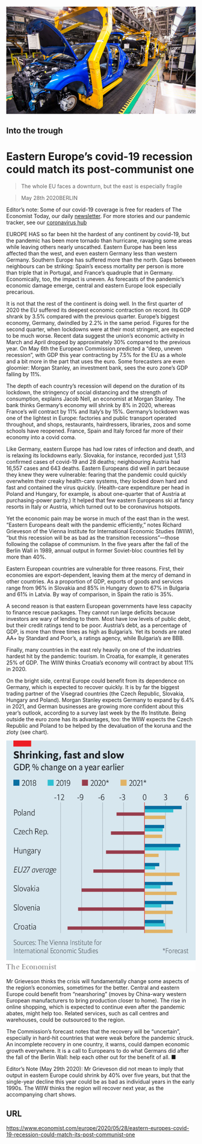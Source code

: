 ![](./images/20200530_EUP002.jpg)

## Into the trough

# Eastern Europe’s covid-19 recession could match its post-communist one

> The whole EU faces a downturn, but the east is especially fragile

> May 28th 2020BERLIN

Editor’s note: Some of our covid-19 coverage is free for readers of The Economist Today, our daily [newsletter](https://www.economist.com/https://my.economist.com/user#newsletter). For more stories and our pandemic tracker, see our [coronavirus hub](https://www.economist.com//news/2020/03/11/the-economists-coverage-of-the-coronavirus)

EUROPE HAS so far been hit the hardest of any continent by covid-19, but the pandemic has been more tornado than hurricane, ravaging some areas while leaving others nearly unscathed. Eastern Europe has been less affected than the west, and even eastern Germany less than western Germany. Southern Europe has suffered more than the north. Gaps between neighbours can be striking: Spain’s excess mortality per person is more than triple that in Portugal, and France’s quadruple that in Germany. Economically, too, the impact is uneven. As forecasts of the pandemic’s economic damage emerge, central and eastern Europe look especially precarious.

It is not that the rest of the continent is doing well. In the first quarter of 2020 the EU suffered its deepest economic contraction on record. Its GDP shrank by 3.5% compared with the previous quarter. Europe’s biggest economy, Germany, dwindled by 2.2% in the same period. Figures for the second quarter, when lockdowns were at their most stringent, are expected to be much worse. Recent data suggest the union’s economic activity in March and April dropped by approximately 30% compared to the previous year. On May 6th the European Commission predicted a “deep, uneven recession”, with GDP this year contracting by 7.5% for the EU as a whole and a bit more in the part that uses the euro. Some forecasters are even gloomier: Morgan Stanley, an investment bank, sees the euro zone’s GDP falling by 11%.

The depth of each country’s recession will depend on the duration of its lockdown, the stringency of social distancing and the strength of consumption, explains Jacob Nell, an economist at Morgan Stanley. The bank thinks Germany’s economy will shrink by 8% in 2020, whereas France’s will contract by 11% and Italy’s by 15%. Germany’s lockdown was one of the lightest in Europe: factories and public transport operated throughout, and shops, restaurants, hairdressers, libraries, zoos and some schools have reopened. France, Spain and Italy forced far more of their economy into a covid coma.

Like Germany, eastern Europe has had low rates of infection and death, and is relaxing its lockdowns early. Slovakia, for instance, recorded just 1,513 confirmed cases of covid-19 and 28 deaths; neighbouring Austria had 16,557 cases and 643 deaths. Eastern Europeans did well in part because they knew they were vulnerable: fearing that the pandemic could quickly overwhelm their creaky health-care systems, they locked down hard and fast and contained the virus quickly. (Health-care expenditure per head in Poland and Hungary, for example, is about one-quarter that of Austria at purchasing-power parity.) It helped that few eastern Europeans ski at fancy resorts in Italy or Austria, which turned out to be coronavirus hotspots.

Yet the economic pain may be worse in much of the east than in the west. “Eastern Europeans dealt with the pandemic efficiently,” notes Richard Grieveson of the Vienna Institute for International Economic Studies (WIIW), “but this recession will be as bad as the transition recessions”—those following the collapse of communism. In the five years after the fall of the Berlin Wall in 1989, annual output in former Soviet-bloc countries fell by more than 40%.

Eastern European countries are vulnerable for three reasons. First, their economies are export-dependent, leaving them at the mercy of demand in other countries. As a proportion of GDP, exports of goods and services range from 96% in Slovakia and 85% in Hungary down to 67% in Bulgaria and 61% in Latvia. By way of comparison, in Spain the ratio is 35%.

A second reason is that eastern European governments have less capacity to finance rescue packages. They cannot run large deficits because investors are wary of lending to them. Most have low levels of public debt, but their credit ratings tend to be poor. Austria’s debt, as a percentage of GDP, is more than three times as high as Bulgaria’s. Yet its bonds are rated AA+ by Standard and Poor’s, a ratings agency, while Bulgaria’s are BBB.

Finally, many countries in the east rely heavily on one of the industries hardest hit by the pandemic: tourism. In Croatia, for example, it generates 25% of GDP. The WIIW thinks Croatia’s economy will contract by about 11% in 2020.

On the bright side, central Europe could benefit from its dependence on Germany, which is expected to recover quickly. It is by far the biggest trading partner of the Visegrad countries (the Czech Republic, Slovakia, Hungary and Poland). Morgan Stanley expects Germany to expand by 6.4% in 2021, and German businesses are growing more confident about this year’s outlook, according to a survey last week by the Ifo Institute. Being outside the euro zone has its advantages, too: the WIIW expects the Czech Republic and Poland to be helped by the devaluation of the koruna and the zloty (see chart).



![](./images/20200530_EUC724.png)

Mr Grieveson thinks the crisis will fundamentally change some aspects of the region’s economies, sometimes for the better. Central and eastern Europe could benefit from “nearshoring” (moves by China-wary western European manufacturers to bring production closer to home). The rise in online shopping, which is expected to continue even after the pandemic abates, might help too. Related services, such as call centres and warehouses, could be outsourced to the region.

The Commission’s forecast notes that the recovery will be “uncertain”, especially in hard-hit countries that were weak before the pandemic struck. An incomplete recovery in one country, it warns, could dampen economic growth everywhere. It is a call to Europeans to do what Germans did after the fall of the Berlin Wall: help each other out for the benefit of all. ■

Editor’s Note (May 29th 2020): Mr Grieveson did not mean to imply that output in eastern Europe could shrink by 40% over five years, but that the single-year decline this year could be as bad as individual years in the early 1990s. The WIIW thinks the region will recover next year, as the accompanying chart shows.

## URL

https://www.economist.com/europe/2020/05/28/eastern-europes-covid-19-recession-could-match-its-post-communist-one

